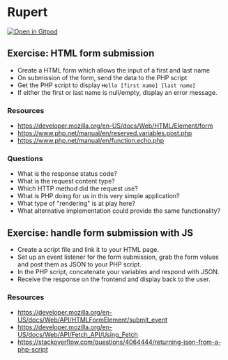 # Rupert

[![Open in Gitpod](https://gitpod.io/button/open-in-gitpod.svg)](https://gitpod.io/#https://github.com/agilecollective/rupert)

## Exercise: HTML form submission

- Create a HTML form which allows the input of a first and last name
- On submission of the form, send the data to the PHP script
- Get the PHP script to display `Hello [first name] [last name]`
- If either the first or last name is null/empty, display an error message.

### Resources
- https://developer.mozilla.org/en-US/docs/Web/HTML/Element/form
- https://www.php.net/manual/en/reserved.variables.post.php
- https://www.php.net/manual/en/function.echo.php

### Questions
- What is the response status code?
- What is the request content type?
- Which HTTP method did the request use?
- What is PHP doing for us in this very simple application?
- What type of "rendering" is at play here?
- What alternative implementation could provide the same functionality?

## Exercise: handle form submission with JS

- Create a script file and link it to your HTML page.
- Set up an event listener for the form submission, grab the form values and post them as JSON to your PHP script.
- In the PHP script, concatenate your variables and respond with JSON.
- Receive the response on the frontend and display back to the user.

### Resources
- https://developer.mozilla.org/en-US/docs/Web/API/HTMLFormElement/submit_event
- https://developer.mozilla.org/en-US/docs/Web/API/Fetch_API/Using_Fetch
- https://stackoverflow.com/questions/4064444/returning-json-from-a-php-script
